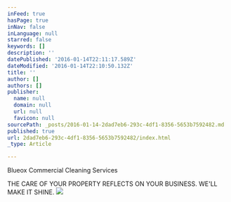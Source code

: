 ```yaml
---
inFeed: true
hasPage: true
inNav: false
inLanguage: null
starred: false
keywords: []
description: ''
datePublished: '2016-01-14T22:11:17.589Z'
dateModified: '2016-01-14T22:10:50.132Z'
title: ''
author: []
authors: []
publisher:
  name: null
  domain: null
  url: null
  favicon: null
sourcePath: _posts/2016-01-14-2dad7eb6-293c-4df1-8356-5653b7592482.md
published: true
url: 2dad7eb6-293c-4df1-8356-5653b7592482/index.html
_type: Article

---
```

Blueox Commercial Cleaning Services 

THE CARE OF YOUR PROPERTY REFLECTS ON YOUR BUSINESS. WE'LL MAKE IT SHINE.
![](https://the-grid-user-content.s3-us-west-2.amazonaws.com/a188c99e-fa1a-4428-8e92-383c852c50f0.jpg)